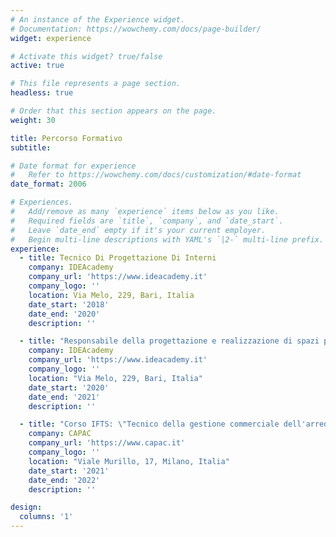```yaml
---
# An instance of the Experience widget.
# Documentation: https://wowchemy.com/docs/page-builder/
widget: experience

# Activate this widget? true/false
active: true

# This file represents a page section.
headless: true

# Order that this section appears on the page.
weight: 30

title: Percorso Formativo
subtitle:

# Date format for experience
#   Refer to https://wowchemy.com/docs/customization/#date-format
date_format: 2006

# Experiences.
#   Add/remove as many `experience` items below as you like.
#   Required fields are `title`, `company`, and `date_start`.
#   Leave `date_end` empty if it's your current employer.
#   Begin multi-line descriptions with YAML's `|2-` multi-line prefix.
experience:
  - title: Tecnico Di Progettazione Di Interni
    company: IDEAcademy
    company_url: 'https://www.ideacademy.it'
    company_logo: ''
    location: Via Melo, 229, Bari, Italia
    date_start: '2018'
    date_end: '2020'
    description: ''

  - title: "Responsabile della progettazione e realizzazione di spazi per l'HO.RE.CA."
    company: IDEAcademy
    company_url: 'https://www.ideacademy.it'
    company_logo: ''
    location: "Via Melo, 229, Bari, Italia"
    date_start: '2020'
    date_end: '2021'
    description: ''

  - title: "Corso IFTS: \"Tecnico della gestione commerciale dell'arredamento: Interior Designer\""
    company: CAPAC
    company_url: 'https://www.capac.it'
    company_logo: ''
    location: "Viale Murillo, 17, Milano, Italia"
    date_start: '2021'
    date_end: '2022'
    description: ''

design:
  columns: '1'
---
```

